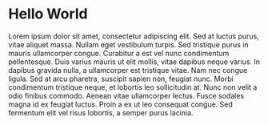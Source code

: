 # Hello World

Lorem ipsum dolor sit amet, consectetur adipiscing elit. Sed at luctus purus, vitae aliquet massa. Nullam eget vestibulum turpis. Sed tristique purus in mauris ullamcorper congue. Curabitur a est vel nunc condimentum pellentesque. Duis varius mauris ut elit mollis, vitae dapibus neque varius. In dapibus gravida nulla, a ullamcorper est tristique vitae. Nam nec congue ligula. Sed at arcu pharetra, suscipit sapien non, feugiat nunc. Morbi condimentum tristique neque, et lobortis leo sollicitudin at. Nunc non velit a odio finibus commodo. Aenean vitae ullamcorper lectus. Fusce sodales magna id ex feugiat luctus. Proin a ex ut leo consequat congue. Sed fermentum elit vel risus lobortis, a semper purus lacinia.